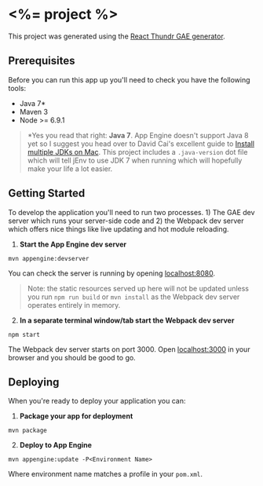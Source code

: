 # <%= project %>

This project was generated using the [React Thundr GAE generator][generator-react-thundr-gae]. 

## Prerequisites

Before you can run this app up you'll need to check you have the following tools:

* Java 7*
* Maven 3
* Node >= 6.9.1

> *Yes you read that right: **Java 7**. App Engine doesn't support Java 8 yet so I suggest you head
> over to David Cai's excellent guide to [Install multiple JDKs on Mac][install-multiple-jdk-on-mac].
> This project includes a `.java-version` dot file which will tell jEnv to use JDK 7 when running 
> which will hopefully make your life a lot easier.

## Getting Started

To develop the application you'll need to run two processes. 1) The GAE dev server which runs your 
server-side code and 2) the Webpack dev server which offers nice things like live updating and
hot module reloading. 

1. **Start the App Engine dev server**

  `mvn appengine:devserver`

  You can check the server is running by opening [localhost:8080](http://localhost:8080). 
  
  > Note: the static resources served up here will not be updated unless you run `npm run build` or
  > `mvn install` as the Webpack dev server operates entirely in memory.

2. **In a separate terminal window/tab start the Webpack dev server**

  `npm start`

  The Webpack dev server starts on port 3000. Open [localhost:3000](http://localhost:3000) in your
  browser and you should be good to go.

## Deploying

When you're ready to deploy your application you can:

1. **Package your app for deployment**

  `mvn package`

2. **Deploy to App Engine**

  `mvn appengine:update -P<Environment Name>`

  Where environment name matches a profile in your `pom.xml`.

[install-multiple-jdk-on-mac]: http://davidcai.github.io/blog/posts/install-multiple-jdk-on-mac/
[generator-react-thundr-gae]: https://github.com/kuhnza/generator-react-thundr-gae
